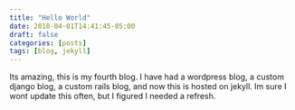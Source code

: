 ```yaml
---
title: "Hello World"
date: 2018-04-01T14:41:45-05:00
draft: false
categories: [posts]
tags: [blog, jekyll]
---
```

Its amazing, this is my fourth blog. I have had a wordpress blog, a custom django blog, a custom rails blog, and now this is hosted on jekyll. Im sure I wont update this often, but I figured I needed a refresh.